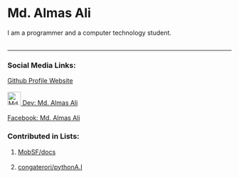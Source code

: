<h1>Md. Almas Ali</h1>
<div>I am a programmer and a computer technology student.</div>
<br>
<hr>
<h3> Social Media Links:</h3>
<a href="https://Almas-Ali.github.io/Almas-Ali">Github Profile Website</a><br/><br/>
<div>
	<a href="https://dev.to/almasali">
	  <img src="https://d2fltix0v2e0sb.cloudfront.net/dev-badge.svg" alt="Md. Almas Ali's DEV Profile" height="30" width="30">
	  Dev: Md. Almas Ali
	</a>
</div>
<br/>
<a href="facebook.com/md.almasali.0">
  <div class="name">Facebook: Md. Almas Ali</div>
</a>

<h3>Contributed in Lists:</h3>
<ol>
<li><a href="https://github.com/MobSF/docs">MobSF/docs</a></li><br/>
<li><a href="https://github.com/congaterori/pythonA.I">congaterori/pythonA.I</a></li>
</ol>
